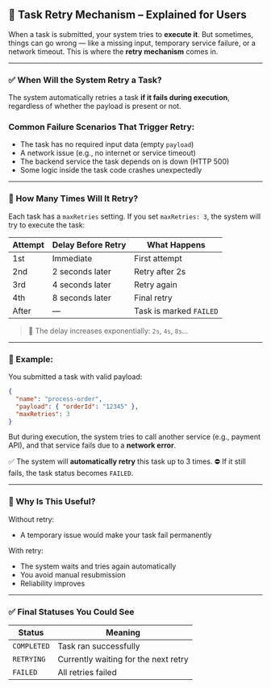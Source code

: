 
## 🔁 Task Retry Mechanism – Explained for Users

When a task is submitted, your system tries to **execute it**. But sometimes, things can go wrong — like a missing input, temporary service failure, or a network timeout. This is where the **retry mechanism** comes in.

---

### ✅ When Will the System Retry a Task?

The system automatically retries a task **if it fails during execution**, regardless of whether the payload is present or not.

### Common Failure Scenarios That Trigger Retry:

* The task has no required input data (empty `payload`)
* A network issue (e.g., no internet or service timeout)
* The backend service the task depends on is down (HTTP 500)
* Some logic inside the task code crashes unexpectedly

---

### 🔁 How Many Times Will It Retry?

Each task has a `maxRetries` setting. If you set `maxRetries: 3`, the system will try to execute the task:

| Attempt | Delay Before Retry | What Happens            |
| ------- | ------------------ | ----------------------- |
| 1st     | Immediate          | First attempt           |
| 2nd     | 2 seconds later    | Retry after 2s          |
| 3rd     | 4 seconds later    | Retry again             |
| 4th     | 8 seconds later    | Final retry             |
| After   | —                  | Task is marked `FAILED` |

> 🔹 The delay increases exponentially: `2s`, `4s`, `8s`...

---

### 🧠 Example:

You submitted a task with valid payload:

```json
{
  "name": "process-order",
  "payload": { "orderId": "12345" },
  "maxRetries": 3
}
```

But during execution, the system tries to call another service (e.g., payment API), and that service fails due to a **network error**.

✅ The system will **automatically retry** this task up to 3 times.
⛔ If it still fails, the task status becomes `FAILED`.

---

### 📍 Why Is This Useful?

Without retry:

* A temporary issue would make your task fail permanently

With retry:

* The system waits and tries again automatically
* You avoid manual resubmission
* Reliability improves

---

### ✅ Final Statuses You Could See

| Status      | Meaning                              |
| ----------- | ------------------------------------ |
| `COMPLETED` | Task ran successfully                |
| `RETRYING`  | Currently waiting for the next retry |
| `FAILED`    | All retries failed                   |

